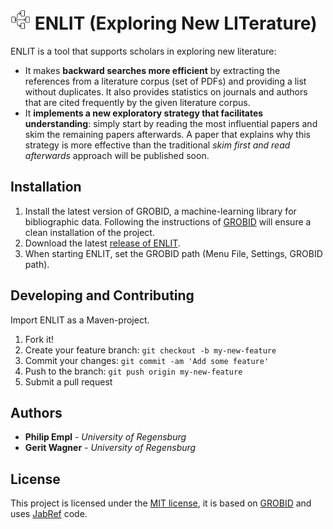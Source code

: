 # ![ENLIT logo](/src/main/resources/logo.png) ENLIT (Exploring New LITerature)

ENLIT is a tool that supports scholars in exploring new literature:
- It makes **backward searches more efficient** by extracting the references from a literature corpus (set of PDFs) and providing a list without duplicates. It also provides statistics on journals and authors that are cited frequently by the given literature corpus.
- It **implements a new exploratory strategy that facilitates understanding**: simply start by reading the most influential papers and skim the remaining papers afterwards. A paper that explains why this strategy is more effective than the traditional *skim first and read afterwards* approach will be published soon.

## Installation

1. Install the latest version of GROBID, a machine-learning library for bibliographic data. Following the instructions of [GROBID](https://grobid.readthedocs.io/en/latest/Install-Grobid/) will ensure a clean installation of the project.
2. Download the latest [release of ENLIT](https://github.com/WinforUniRegensburg/enlit/releases).
3. When starting ENLIT, set the GROBID path (Menu File, Settings, GROBID path).

## Developing and Contributing

Import ENLIT as a Maven-project.

1. Fork it!
2. Create your feature branch: `git checkout -b my-new-feature`
3. Commit your changes: `git commit -am 'Add some feature'`
4. Push to the branch: `git push origin my-new-feature`
5. Submit a pull request

## Authors

* **Philip Empl** - *University of Regensburg*
* **Gerit Wagner** - *University of Regensburg*

## License

This project is licensed under the [MIT license](LICENSE.md), it is based on [GROBID](https://github.com/kermitt2/grobid) and uses [JabRef](https://github.com/JabRef/jabref) code.
